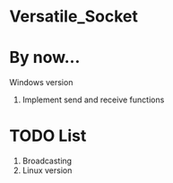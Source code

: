 # Versatile_Socket
# By now...

Windows version
1. Implement send and receive functions

# TODO List
1. Broadcasting
2. Linux version
